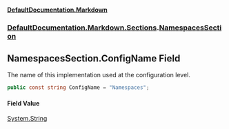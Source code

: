 #### [DefaultDocumentation\.Markdown](../../../../index.md 'index')
### [DefaultDocumentation\.Markdown\.Sections](../../../../index.md#DefaultDocumentation.Markdown.Sections 'DefaultDocumentation\.Markdown\.Sections').[NamespacesSection](index.md 'DefaultDocumentation\.Markdown\.Sections\.NamespacesSection')

## NamespacesSection\.ConfigName Field

The name of this implementation used at the configuration level\.

```csharp
public const string ConfigName = "Namespaces";
```

#### Field Value
[System\.String](https://docs.microsoft.com/en-us/dotnet/api/System.String 'System\.String')
